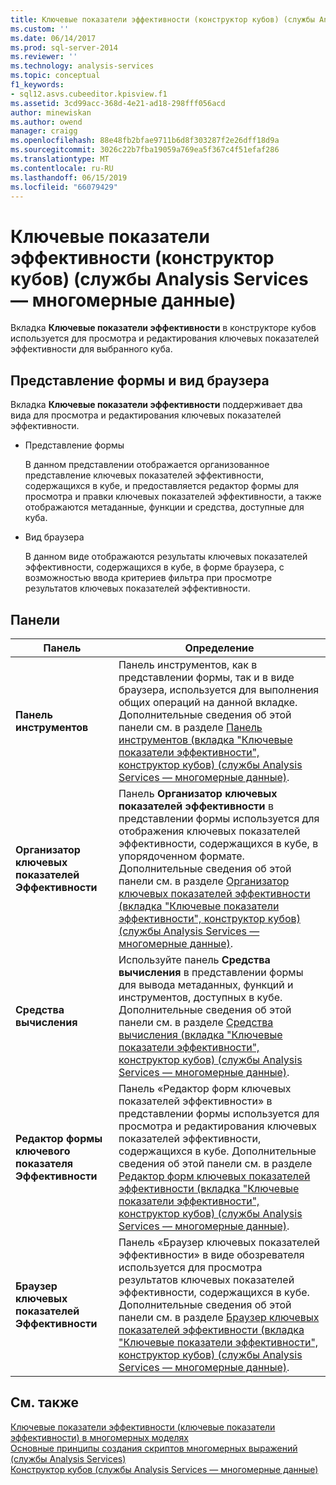 ```yaml
---
title: Ключевые показатели эффективности (конструктор кубов) (службы Analysis Services — многомерные данные) | Документация Майкрософт
ms.custom: ''
ms.date: 06/14/2017
ms.prod: sql-server-2014
ms.reviewer: ''
ms.technology: analysis-services
ms.topic: conceptual
f1_keywords:
- sql12.asvs.cubeeditor.kpisview.f1
ms.assetid: 3cd99acc-368d-4e21-ad18-298fff056acd
author: minewiskan
ms.author: owend
manager: craigg
ms.openlocfilehash: 88e48fb2bfae9711b6d8f303287f2e26dff18d9a
ms.sourcegitcommit: 3026c22b7fba19059a769ea5f367c4f51efaf286
ms.translationtype: MT
ms.contentlocale: ru-RU
ms.lasthandoff: 06/15/2019
ms.locfileid: "66079429"
---
```

# <a name="kpis-cube-designer-analysis-services---multidimensional-data"></a>Ключевые показатели эффективности (конструктор кубов) (службы Analysis Services — многомерные данные)
  Вкладка **Ключевые показатели эффективности** в конструкторе кубов используется для просмотра и редактирования ключевых показателей эффективности для выбранного куба.  
  
## <a name="form-view-and-browser-view"></a>Представление формы и вид браузера  
 Вкладка **Ключевые показатели эффективности** поддерживает два вида для просмотра и редактирования ключевых показателей эффективности.  
  
-   Представление формы  
  
     В данном представлении отображается организованное представление ключевых показателей эффективности, содержащихся в кубе, и предоставляется редактор формы для просмотра и правки ключевых показателей эффективности, а также отображаются метаданные, функции и средства, доступные для куба.  
  
-   Вид браузера  
  
     В данном виде отображаются результаты ключевых показателей эффективности, содержащихся в кубе, в форме браузера, с возможностью ввода критериев фильтра при просмотре результатов ключевых показателей эффективности.  
  
## <a name="panes"></a>Панели  
  
|Панель|Определение|  
|----------|----------------|  
|**Панель инструментов**|Панель инструментов, как в представлении формы, так и в виде браузера, используется для выполнения общих операций на данной вкладке. Дополнительные сведения об этой панели см. в разделе [Панель инструментов (вкладка "Ключевые показатели эффективности", конструктор кубов) (службы Analysis Services — многомерные данные)](toolbar-kpis-tab-cube-designer-analysis-services-multidimensional-data.md).|  
|**Организатор ключевых показателей Эффективности**|Панель **Организатор ключевых показателей эффективности** в представлении формы используется для отображения ключевых показателей эффективности, содержащихся в кубе, в упорядоченном формате. Дополнительные сведения об этой панели см. в разделе [Организатор ключевых показателей эффективности (вкладка "Ключевые показатели эффективности", конструктор кубов) (службы Analysis Services — многомерные данные)](kpi-organizer-kpis-tab-cube-designer-analysis-services-multidimensional-data.md).|  
|**Средства вычисления**|Используйте панель **Средства вычисления** в представлении формы для вывода метаданных, функций и инструментов, доступных в кубе. Дополнительные сведения об этой панели см. в разделе [Средства вычисления (вкладка "Ключевые показатели эффективности", конструктор кубов) (службы Analysis Services — многомерные данные)](calculation-tools-kpis-cube-designer-analysis-services-multidimensional-data.md).|  
|**Редактор формы ключевого показателя Эффективности**|Панель «Редактор форм ключевых показателей эффективности» в представлении формы используется для просмотра и редактирования ключевых показателей эффективности, содержащихся в кубе. Дополнительные сведения об этой панели см. в разделе [Редактор форм ключевых показателей эффективности (вкладка "Ключевые показатели эффективности", конструктор кубов) (службы Analysis Services — многомерные данные)](kpi-form-editor-kpis-tab-cube-designer-analysis-services-multidimensional-data.md).|  
|**Браузер ключевых показателей Эффективности**|Панель «Браузер ключевых показателей эффективности» в виде обозревателя используется для просмотра результатов ключевых показателей эффективности, содержащихся в кубе. Дополнительные сведения об этой панели см. в разделе [Браузер ключевых показателей эффективности (вкладка "Ключевые показатели эффективности", конструктор кубов) (службы Analysis Services — многомерные данные)](kpi-browser-kpis-tab-cube-designer-analysis-services-multidimensional-data.md).|  
  
## <a name="see-also"></a>См. также  
 [Ключевые показатели эффективности &#40;ключевые показатели эффективности&#41; в многомерных моделях](multidimensional-models/key-performance-indicators-kpis-in-multidimensional-models.md)   
 [Основные принципы создания скриптов многомерных выражений (службы Analysis Services)](multidimensional-models/mdx/mdx-scripting-fundamentals-analysis-services.md)   
 [Конструктор кубов &#40;службы Analysis Services — многомерные данные&#41;](cube-designer-analysis-services-multidimensional-data.md)  
  
  
